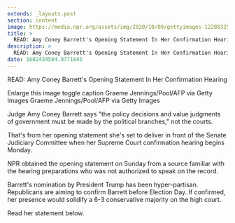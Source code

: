 ```yaml
--- 
extends: _layouts.post 
section: content 
image: https://media.npr.org/assets/img/2020/10/09/gettyimages-1228832559_wide-272c93b5810fe8b8f50a7608744ed7e83cdd6515.jpg?s=1400 
title: > 
  READ: Amy Coney Barrett's Opening Statement In Her Confirmation Hearing 
description: > 
  READ: Amy Coney Barrett's Opening Statement In Her Confirmation HearingEnlarge this image toggle caption Graeme Jennings/Pool/AFP via Getty Images Graeme Jennings/Pool/AFP via Getty ImagesJudge Amy Coney Barrett says "the policy decisions and value judgments of government must be made by the political branches," not the courts.That's from her opening statement she's set to deliver in front of the Senate Judiciary Committee when her Supreme Court confirmation hearing begins Monday.NPR obtained the opening statement on Sunday from a source familiar with the hearing preparations who was not authorized to speak on the record.If confirmed, her presence would solidify a 6-3 conservative majority on the high court.Read her statement below. 
date: 1602434584.9771845 
--- 
```

READ: Amy Coney Barrett's Opening Statement In Her Confirmation Hearing

Enlarge this image toggle caption Graeme Jennings/Pool/AFP via Getty Images Graeme Jennings/Pool/AFP via Getty Images

Judge Amy Coney Barrett says "the policy decisions and value judgments of government must be made by the political branches," not the courts.

That's from her opening statement she's set to deliver in front of the Senate Judiciary Committee when her Supreme Court confirmation hearing begins Monday.

NPR obtained the opening statement on Sunday from a source familiar with the hearing preparations who was not authorized to speak on the record.

Barrett's nomination by President Trump has been hyper-partisan. Republicans are aiming to confirm Barrett before Election Day. If confirmed, her presence would solidify a 6-3 conservative majority on the high court.

Read her statement below.